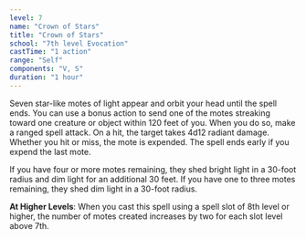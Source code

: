 ```yaml
---
level: 7
name: "Crown of Stars"
title: "Crown of Stars"
school: "7th level Evocation"
castTime: "1 action"
range: "Self"
components: "V, S"
duration: "1 hour"
---
```


Seven star-like motes of light appear and orbit your head until the spell ends. You can use a bonus action to send one of the motes streaking toward one creature or object within 120 feet of you. When you do so, make a ranged spell attack. On a hit, the target takes 4d12 radiant damage. Whether you hit or miss, the mote is expended. The spell ends early if you expend the last mote.

If you have four or more motes remaining, they shed bright light in a 30-foot radius and dim light for an additional 30 feet. If you have one to three motes remaining, they shed dim light in a 30-foot radius.

**At Higher Levels**: When you cast this spell using a spell slot of 8th level or higher, the number of motes created increases by two for each slot level above 7th.
